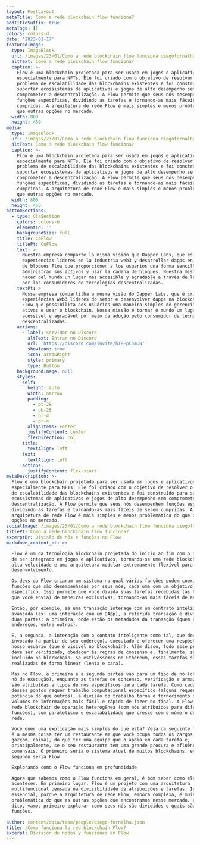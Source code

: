 ```yaml
---
layout: PostLayout
metaTitle: Como a rede blockchain flow funciona?
addTitleSuffix: true
metaTags: []
colors: colors-d
date: '2023-01-17'
featuredImage:
  type: ImageBlock
  url: /images/23/01/Como a rede blockchain flow funciona diegofornalha.png
  altText: Como a rede blockchain flow funciona?
  caption: >-
    Flow é uma blockchain projetada para ser usada em jogos e aplicativos,
    especialmente para NFTs. Ele foi criado com o objetivo de resolver o
    problema de escalabilidade das blockchains existentes e foi construído para
    suportar ecossistemas de aplicativos e jogos de alto desempenho sem
    comprometer a descentralização. A Flow permite que seus nós desempenhem
    funções específicas, dividindo as tarefas e tornando-as mais fáceis de serem
    cumpridas. A arquitetura de rede Flow é mais simples e menos problemática do
    que outras opções no mercado.
  width: 800
  height: 450
media:
  type: ImageBlock
  url: /images/23/01/Como a rede blockchain flow funciona diegofornalha.png
  altText: Como a rede blockchain flow funciona?
  caption: >-
    Flow é uma blockchain projetada para ser usada em jogos e aplicativos,
    especialmente para NFTs. Ele foi criado com o objetivo de resolver o
    problema de escalabilidade das blockchains existentes e foi construído para
    suportar ecossistemas de aplicativos e jogos de alto desempenho sem
    comprometer a descentralização. A Flow permite que seus nós desempenhem
    funções específicas, dividindo as tarefas e tornando-as mais fáceis de serem
    cumpridas. A arquitetura de rede Flow é mais simples e menos problemática do
    que outras opções no mercado.
  width: 800
  height: 450
bottomSections:
  - type: CtaSection
    colors: colors-e
    elementId: ''
    backgroundSize: full
    title: CoFlow
    titlePt: CoFlow
    text: >
      Nuestra empresa comparte la misma visión que Dapper Labs, que es crear
      experiencias líderes en la industria web3 y desarrollar dapps en la cadena
      de bloques Flow que proporcionen a los usuarios una forma sencilla de
      administrar sus activos y usar la cadena de bloques. Nuestra misión es
      hacer del mundo un lugar más accesible y agradable a través de la adopción
      por los consumidores de tecnologías descentralizadas.
    textPt: >
      Nossa empresa compartilha a mesma visão do Dapper Labs, que é criar
      experiências web3 líderes do setor e desenvolver dapps na blockchain da
      Flow que possibilita aos usuários uma maneira simples de gerenciar seus
      ativos e usar o blockchain. Nossa missão é tornar o mundo um lugar mais
      acessível e agradável por meio da adoção pelo consumidor de tecnologias
      descentralizadas.
    actions:
      - label: Servidor no Discord
        altText: Entrar no Discord
        url: 'https://discord.com/invite/hT8EpC5mUN'
        showIcon: true
        icon: arrowRight
        style: primary
        type: Button
    backgroundImage: null
    styles:
      self:
        height: auto
        width: narrow
        padding:
          - pt-28
          - pb-28
          - pl-4
          - pr-4
        alignItems: center
        justifyContent: center
        flexDirection: col
      title:
        textAlign: left
      text:
        textAlign: left
      actions:
        justifyContent: flex-start
metaDescription: >-
  Flow é uma blockchain projetada para ser usada em jogos e aplicativos,
  especialmente para NFTs. Ele foi criado com o objetivo de resolver o problema
  de escalabilidade das blockchains existentes e foi construído para suportar
  ecossistemas de aplicativos e jogos de alto desempenho sem comprometer a
  descentralização. A Flow permite que seus nós desempenhem funções específicas,
  dividindo as tarefas e tornando-as mais fáceis de serem cumpridas. A
  arquitetura de rede Flow é mais simples e menos problemática do que outras
  opções no mercado.
socialImage: /images/23/01/Como a rede blockchain flow funciona diegofornalha.png
titlePt: Como a rede blockchain flow funciona?
excerptBr: Divisão de nós e funções no Flow
markdown_content_pt: >+

  Flow é um da tecnologia blockchain projetada do início ao fim com o objetivo
  de ser integrado em jogos e aplicativos, tornando-se uma rede blockchain de
  alta velocidade e uma arquitetura modular extremamente flexível para o
  desenvolvimento.

  Os devs da Flow criaram um sistema no qual várias funções podem coexistir,
  funções que são desempenhadas por seus nós, cada uma com um objetivo muito
  específico. Isso permite que você divida suas tarefas recebidas (as transações
  que você envia) de maneiras exclusivas, tornando-as mais fáceis de atender.

  Então, por exemplo, se uma transação interage com um contrato inteligente
  avançada (ex: uma interação com um DApp), a referida transação é dividida em
  duas partes: a primeira, onde estão os metadados da transação (quem envia,
  endereços, entre outros).

  E, a segunda, a interação com o contato inteligente como tal, que deve ser
  invocado (a partir de seu endereço), executado e oferecer uma resposta ao
  nosso usuário (que é visível no blockchain). Além disso, todo esse processo
  deve ser verificado, obedecer às regras de consenso e, finalmente, ser
  incluído no blockchain. Se estivéssemos no Ethereum, essas tarefas são
  realizadas de forma linear (lenta e cara).

  Mas no Flow, a primeira e a segunda partes vão para um tipo de nó (chamado de
  nó de execução), enquanto as tarefas de consenso, verificação e armazenamento
  são atribuídas a tipos de nós específicos para cada tarefa. Como cada um
  desses pontos requer trabalho computacional específico (alguns requerem mais
  potência do que outros), a divisão do trabalho torna o fornecimento de grandes
  volumes de informações mais fácil e rápido de fazer no final. A Flow criou uma
  rede blockchain de operação heterogênea (com nós atribuídos para diferentes
  funções), com paralelismo e escalabilidade que cresce com o número de nós na
  rede.

  Você quer uma explicação mais simples do que esta? Veja da seguinte forma, não
  é a mesma coisa ter um restaurante em que você ocupa todos os cargos (de chef,
  garçom, caixa), do que ter uma equipe que o apoia em cada tarefa e,
  principalmente, se o seu restaurante tem uma grande procura e afluência de
  comensais. O primeiro seria o sistema atual de muitos blockchains, enquanto o
  segundo seria Flow.

  Explorando como o Flow funciona em profundidade

  Agora que sabemos como o Flow funciona em geral, é bom saber como ele o faz
  acontecer. Em primeiro lugar, Flow é um projeto com uma arquitetura
  multifuncional pensada na divisibilidade de atribuições e tarefas. Isso é
  essencial, porque a arquitetura de rede Flow, embora complexa, é muito menos
  problemática do que as outras opções que encontramos nesse mercado. Com isso
  dito, vamos primeiro explorar como seus nós são divididos e quais são suas
  funções.

author: content/data/team/people/diego-fornalha.json
title: ¿Cómo funciona la red blockchain Flow?
excerpt: División de nodos y funciones en Flow
---
```

